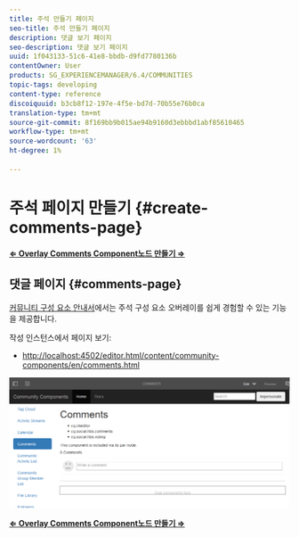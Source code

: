 ```yaml
---
title: 주석 만들기 페이지
seo-title: 주석 만들기 페이지
description: 댓글 보기 페이지
seo-description: 댓글 보기 페이지
uuid: 1f043133-51c6-41e8-bbdb-d9fd7780136b
contentOwner: User
products: SG_EXPERIENCEMANAGER/6.4/COMMUNITIES
topic-tags: developing
content-type: reference
discoiquuid: b3cb8f12-197e-4f5e-bd7d-70b55e76b0ca
translation-type: tm+mt
source-git-commit: 8f169bb9b015ae94b9160d3ebbbd1abf85610465
workflow-type: tm+mt
source-wordcount: '63'
ht-degree: 1%

---
```



# 주석 페이지 만들기 {#create-comments-page}

**[⇐ Overlay Comments ](overlay-comments.md) [Component노드 만들기 ⇒](overlay-create-nodes.md)**

## 댓글 페이지 {#comments-page}

[커뮤니티 구성 요소 안내서](components-guide.md)에서는 주석 구성 요소 오버레이를 쉽게 경험할 수 있는 기능을 제공합니다.

작성 인스턴스에서 페이지 보기:

* [http://localhost:4502/editor.html/content/community-components/en/comments.html](http://localhost:4502/editor.html/content/community-components/en/comments.html)

![chlimage_1-125](assets/chlimage_1-125.png)

**[⇐ Overlay Comments ](overlay-comments.md) [Component노드 만들기 ⇒](overlay-create-nodes.md)**